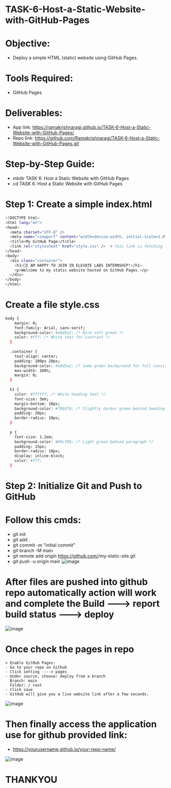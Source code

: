 #  TASK-6-Host-a-Static-Website-with-GitHub-Pages

# Objective:
- Deploy a simple HTML (static) website using GitHub Pages.
# Tools Required:
- GitHub Pages
# Deliverables:
- App link: https://ramakrishnaragi.github.io/TASK-6-Host-a-Static-Website-with-GitHub-Pages/
- Repo link: https://github.com/Ramakrishnaragi/TASK-6-Host-a-Static-Website-with-GitHub-Pages.git
# Step-by-Step Guide:
- mkdir TASK 6: Host a Static Website with GitHub Pages
- cd TASK 6: Host a Static Website with GitHub Pages
#  Step 1: Create a simple index.html
```sh
<!DOCTYPE html>
<html lang="en">
<head>
  <meta charset="UTF-8" />
  <meta name="viewport" content="width=device-width, initial-scale=1.0" />
  <title>My GitHub Page</title>
  <link rel="stylesheet" href="style.css" />  # this link is fetching from style.css
</head>
<body>
  <div class="container">
    <h1>🚀I AM HAPPY TO JOIN IN ELEVATE LABS INTERNSHIP!</h1>
    <p>Welcome to my static website hosted on GitHub Pages.</p>
  </div>
</body>
</html>
```
# Create a file style.css
```sh
body {
    margin: 0;
    font-family: Arial, sans-serif;
    background-color: #a8d5a2; /* Nice soft green */
    color: #fff; /* White text for contrast */
  }
  
  .container {
    text-align: center;
    padding: 100px 20px;
    background-color: #a8d5a2; /* Same green background for full consistency */
    max-width: 100%;
    margin: 0;
  }
  
  h1 {
    color: #ffffff; /* White heading text */
    font-size: 3em;
    margin-bottom: 10px;
    background-color: #70b570; /* Slightly darker green behind heading */
    padding: 20px;
    border-radius: 10px;
  }
  
  p {
    font-size: 1.2em;
    background-color: #89c789; /* Light green behind paragraph */
    padding: 15px;
    border-radius: 10px;
    display: inline-block;
    color: #fff;
  }
```
# Step 2: Initialize Git and Push to GitHub
  # Follow this cmds:
  - git init
  - git add .
  - git commit -m "initial commit"
  - git branch -M main
  - git remote add origin https://github.com/<your-username>/my-static-site.git
  - git push -u origin main
![image](https://github.com/user-attachments/assets/db6e5ca0-d2a2-4385-acd2-fc3b185796c3)
# After files are pushed into github repo automatically action will work and complete the Build ---> report build status ---> deploy

![image](https://github.com/user-attachments/assets/e5593b10-f435-4caa-90fd-17cb44c53b77)

# Once check the pages in repo
    > Enable GitHub Pages:
    - Go to your repo on Github
    - Click setting ----> pages
    - Under source, choose: deploy from a branch
      Branch: main
      Folder: / root
    - Click save
    - GitHub will give you a live website link after a few seconds.

![image](https://github.com/user-attachments/assets/0ecc522c-41f9-48db-ac18-320a93b4834c)


# Then finally access the application use for github provided link:
-  https://yourusername.github.io/your-repo-name/

  
![image](https://github.com/user-attachments/assets/87e4b7a0-88e3-4921-89b9-fb0b2a70ac94)




  #   THANKYOU
